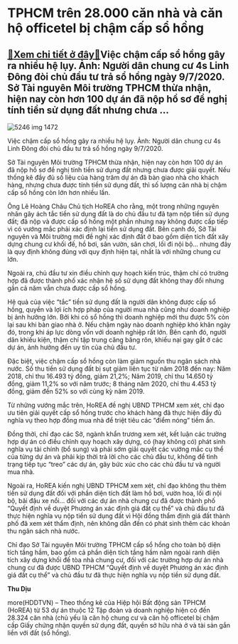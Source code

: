 TPHCM trên 28.000 căn nhà và căn hộ officetel bị chậm cấp sổ hồng
=================================================================

[:gift:Xem chi tiết ở đây:gift:](https://hddtvn.com/tphcm-tren-28-000-can-nha-va-can-ho-officetel-bi-cham-cap-so-hong/)Việc chậm cấp sổ hồng gây ra nhiều hệ lụy. Ảnh: Người dân chung cư 4s Linh Đông đòi chủ đầu tư trả sổ hồng ngày 9/7/2020. Sở Tài nguyên Môi trường TPHCM thừa nhận, hiện nay còn hơn 100 dự án đã nộp hồ sơ đề nghị tính tiền sử dụng đất nhưng chưa …
------------------------------------------------------------------------------------------------------------------------------------------------------------------------------------------------------------------------------------------------------





![5246 img 1472](https://haiquanonline.com.vn/stores/news_dataimages/diunt/092020/13/13/in_article/5246_IMG_1472.jpg?rt=20200913155514 "Việc chậm cấp sổ hồng gây ra nhiều hệ lụy. Ảnh: Người dân chung cư 4s Linh Đông ")


Việc chậm cấp sổ hồng gây ra nhiều hệ lụy. Ảnh: Người dân chung cư 4s Linh Đông đòi chủ đầu tư trả sổ hồng ngày 9/7/2020.



Sở Tài nguyên Môi trường TPHCM thừa nhận, hiện nay còn hơn 100 dự án đã nộp hồ sơ đề nghị tính tiền sử dụng đất nhưng chưa được giải quyết. Nếu thống kê đầy đủ số liệu của hàng trăm dự án đã bàn giao nhà cho khách hàng, nhưng chưa được tính tiền sử dụng đất, thì số lượng căn nhà bị chậm cấp sổ hồng còn lớn hơn nhiều lần.


Ông Lê Hoàng Châu Chủ tịch HoREA cho rằng, một trong những nguyên nhân gây ách tắc tiền sử dụng đất là do chủ đầu tư đã tạm nộp tiền sử dụng đất; đã nộp và được cấp sổ hồng một phần nhưng nay không được cấp tiếp vì có vướng mắc phải xác định lại tiền sử dụng đất. Bên cạnh đó, Sở Tài nguyên và Môi trường mới đề nghị xác định đất ở bao gồm diện tích đất xây dựng chung cư khối đế, hồ bơi, sân vườn, sân chơi, lối đi nội bộ… nhưng đây là quy định không đúng với quy định hiện tại, nhất là với những chung cư lớn.


Ngoài ra, chủ đầu tư xin điều chỉnh quy hoạch kiến trúc, thậm chí có trường hợp đã được thành phố xác nhận hệ số sử dụng đất không thay đổi nhưng gần cả năm vẫn chưa được cấp sổ hồng.


Hệ quả của việc “tắc” tiền sử dụng đất là người dân không được cấp sổ hồng, quyền và lợi ích hợp pháp của người mua nhà cũng như doanh nghiệp bị ảnh hưởng lớn. Bởi khi có sổ hồng thì doanh nghiệp mới thu được 5% còn lại sau khi bàn giao nhà ở. Nếu chậm ngày nào doanh nghiệp khó khăn ngày đó, trong khi áp lực dòng vốn với doanh nghiệp rất lớn. Bên cạnh đó, người dân khiếu kiện, thậm chí tập trung căng băng rôn, khiếu nại gay gắt ở các dự án, ảnh hưởng đến uy tín của chủ đầu tư.


Đặc biệt, việc chậm cấp sổ hồng còn làm giảm nguồn thu ngân sách nhà nước. Số thu tiền sử dụng đất bị sụt giảm liên tục từ năm 2018 đến nay: Năm 2018, chỉ thu 16.493 tỷ đồng, giảm 21,2%; Năm 2019, chỉ thu 14.650 tỷ đồng, giảm 11,2% so với năm trước; 8 tháng năm 2020, chỉ thu 4.453 tỷ đồng, giảm đến 52% so với cùng kỳ năm 2019.


Từ những vướng mắc trên, HoREA đề nghị UBND TPHCM xem xét, chỉ đạo ưu tiên giải quyết cấp sổ hồng trước cho khách hàng đã thực hiện đầy đủ nghĩa vụ theo hợp đồng mua nhà để triệt tiêu các “điểm nóng” tiềm ẩn.


Đồng thời, chỉ đạo các Sở, ngành khẩn trương xem xét, kết luận các trường hợp dự án có điều chỉnh quy hoạch xây dựng, có (hay không có) phát sinh nghĩa vụ tài chính (bổ sung) và phải sớm giải quyết các vướng mắc cụ thể của từng dự án và phải kịp thời trả lời cho các chủ đầu tư, không để tình trạng tiếp tục “treo” các dự án, gây bức xúc cho các chủ đầu tư và người mua nhà.


Ngoài ra, HoREA kiến nghị UBND TPHCM xem xét, chỉ đạo không thu thêm tiền sử dụng đất đối với phần diện tích đất làm hồ bơi, vườn hoa, lối đi nội bộ, bãi đậu xe nổi… đối với các dự án nhà chung cư đã được thành phố “Quyết định về duyệt Phương án xác định giá đất cụ thể” và chủ đầu tư đã thực hiện nghĩa vụ nộp tiền sử dụng đất vì Hội đồng thẩm định giá đất thành phố đã xem xét thẩm định, nên không dẫn đến có phát sinh thêm các khoản thu ngân sách nhà nước.


Chỉ đạo Sở Tài nguyên Môi trường TPHCM cấp sổ hồng cho toàn bộ diện tích tầng hầm, bao gồm cả phần diện tích tầng hầm nằm ngoài ranh diện tích xây dựng khối đế tòa nhà chung cư, đối với các trường hợp dự án nhà chung cư đã được UBND TPHCM “Quyết định về duyệt Phương án xác định giá đất cụ thể” và chủ đầu tư đã thực hiện nghĩa vụ nộp tiền sử dụng đất.




**Thu Dịu**



more(HDDTVN) – Theo thống kê của Hiệp hội Bất động sản TPHCM (HoREA) từ 53 dự án thuộc 12 Tập đoàn và doanh nghiệp hiện có đến 28.324 căn nhà (chủ yếu là căn hộ chung cư và căn hộ officetel bị chậm cấp Giấy chứng nhận quyền sử dụng đất, quyền sở hữu nhà ở và tài sản gắn liền với đất (sổ hồng).

